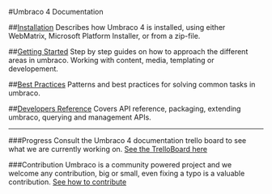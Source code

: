 #Umbraco 4 Documentation


##[Installation](Installation/index.md)
Describes how Umbraco 4 is installed, using either WebMatrix, Microsoft Platform Installer, or from a zip-file. 

##[Getting Started](Getting-Started/index.md)
Step by step guides on how to approach the different areas in umbraco. Working with content, media, templating or developement. 


##[Best Practices](Best-Practices/index.md)
Patterns and best practices for solving common tasks in umbraco. 


##[Developers Reference](Reference/index.md)
Covers API reference, packaging, extending umbraco, querying and management APIs.

---

###Progress
Consult the Umbraco 4 documentation trello board to see what we are currently working on.
[See the TrelloBoard here](https://trello.com/board/umbraco-4-documentation/4fdb02df8fc3ef067e809e95)

###Contribution
Umbraco is a community powered project and we welcome any contribution, big or small, even fixing a typo is a valuable contribution.
[See how to contribute](https://github.com/umbraco/Umbraco4Docs)



 